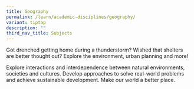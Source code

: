 ```yaml
---
title: Geography
permalink: /learn/academic-disciplines/geography/
variant: tiptap
description: ""
third_nav_title: Subjects
---
```

<p>Got drenched getting home during a thunderstorm? Wished that shelters are better thought out? Explore the environment, urban planning and more!</p><p></p><p>Explore interactions and interdependence between natural environments, societies and cultures. Develop approaches to solve real-world problems and achieve sustainable development. Make our world a better place.</p>
